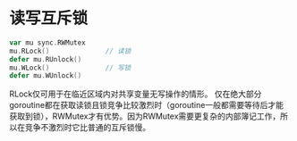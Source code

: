 
# 读写互斥锁
```go
var mu sync.RWMutex
mu.RLock()              // 读锁
defer mu.RUnlock()
mu.WLock()              // 写锁
defer mu.WUnlock()
```

RLock仅可用于在临近区域内对共享变量无写操作的情形。
仅在绝大部分goroutine都在获取读锁且锁竞争比较激烈时（goroutine一般都需要等待后才能获取到锁），RWMutex才有优势。因为RWMutex需要更复杂的内部簿记工作，所以在竞争不激烈时它比普通的互斥锁慢。

